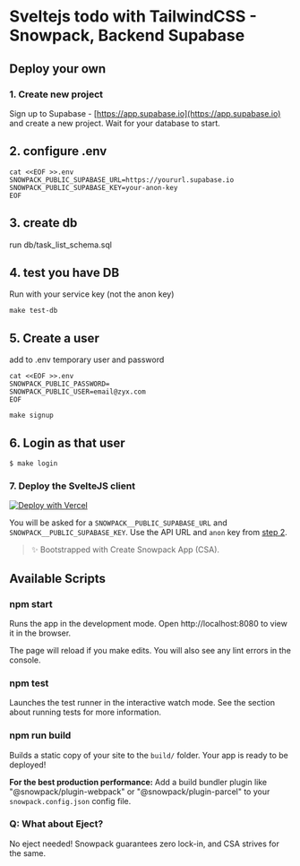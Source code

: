 # Sveltejs todo with TailwindCSS - Snowpack, Backend Supabase

## Deploy your own

### 1. Create new project

Sign up to Supabase - [https://app.supabase.io](https://app.supabase.io) and create a new project. Wait for your database to start.

## 2. configure .env

```
cat <<EOF >>.env
SNOWPACK_PUBLIC_SUPABASE_URL=https://yoururl.supabase.io
SNOWPACK_PUBLIC_SUPABASE_KEY=your-anon-key
EOF
```

## 3. create db

run db/task_list_schema.sql

## 4. test you have DB

Run with your service key (not the anon key)

`make test-db`

## 5. Create a user

add to .env temporary user and password

```
cat <<EOF >>.env
SNOWPACK_PUBLIC_PASSWORD=
SNOWPACK_PUBLIC_USER=email@zyx.com
EOF
```

`make signup`

## 6. Login as that user

`$ make login`

### 7. Deploy the SvelteJS client

[![Deploy with Vercel](https://vercel.com/button)](https://vercel.com/import/git?s=https%3A%2F%2Fgithub.com%2Fsupabase%2Fsupabase%2Ftree%2Fmaster%2Fexamples%2Fsveltejs-todo&env=SNOWPACK_PUBLIC_SUPABASE_URL,SNOWPACK_PUBLIC_SUPABASE_KEY&envDescription=Find%20the%20Supabase%20URL%20and%20key%20in%20the%20your%20auto-generated%20docs%20at%20app.supabase.io&project-name=supabase-sveltejs-todo&repo-name=supabase-sveltejs-todo)

You will be asked for a `SNOWPACK__PUBLIC_SUPABASE_URL` and `SNOWPACK__PUBLIC_SUPABASE_KEY`. Use the API URL and `anon` key from [step 2](#2.-configure-.env).

> ✨ Bootstrapped with Create Snowpack App (CSA).

## Available Scripts

### npm start

Runs the app in the development mode.
Open http://localhost:8080 to view it in the browser.

The page will reload if you make edits.
You will also see any lint errors in the console.

### npm test

Launches the test runner in the interactive watch mode.
See the section about running tests for more information.

### npm run build

Builds a static copy of your site to the `build/` folder.
Your app is ready to be deployed!

**For the best production performance:** Add a build bundler plugin like "@snowpack/plugin-webpack" or "@snowpack/plugin-parcel" to your `snowpack.config.json` config file.

### Q: What about Eject?

No eject needed! Snowpack guarantees zero lock-in, and CSA strives for the same.
